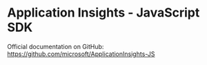 # Application Insights - JavaScript SDK
Official documentation on GitHub: https://github.com/microsoft/ApplicationInsights-JS
